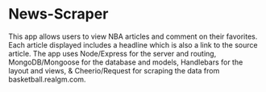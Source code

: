 # News-Scraper
This app allows users to view NBA articles and comment on their favorites. Each article displayed includes a headline which is also a link to the source article. The app uses Node/Express for the server and routing, MongoDB/Mongoose for the database and models, Handlebars for the layout and views, & Cheerio/Request for scraping the data from basketball.realgm.com.
